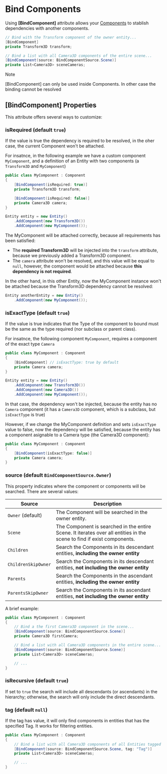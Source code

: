 # Bind Components

Using **[BindComponent]** attribute allows your [Components](../component_arch/components/index.md) to stablish dependencies with another components. 

```csharp
// Bind with the Transform component of the owner entity...
[BindComponent]
private Transform3D transform;

// Bind a list with all Camera3D components of the entire scene...
[BindComponent(source: BindComponentSource.Scene)]
private List<Camera3D> sceneCameras;
```

> [!NOTE]
> [BindComponent] can only be used inside Components. In other case the binding cannot be resolved

## [BindComponent] Properties
This attribute offers several ways to customize:

### isRequired (default `true`)

If the value is true the dependency is required to be resolved, in the oher case, the current Component won't be attached.

For insatnce, in the following example we have a custom component `MyComponent`, and a definition of an Entity with two components (a `Transform3D` and `MyComponent`)
```csharp
public class MyComponent : Component
{
    [BindComponent(isRequired: true)] 
    private Transform3D transform;

    [BindComponent(isRequired: false)] 
    private Camera3D camera;
}
```

```csharp
Entity entity = new Entity()
    .AddComponent(new Transform3D())
    .AddComponent(new MyComponent());
```

The MyComponent will be attached correctly, because all requirements has been satisfied:
* The **required Transform3D** will be injected into the `transform` attribute, because we previously added a Transform3D component.
* The `camera` attribute won't be resolved, and this value will be equal to `null`, however, the component would be attached because **this dependency is not required**.

In the other hand, in this other Entity, now the MyComponent instance won't be attached because the Transform3D dependency cannot be resolved:
```csharp
Entity anotherEntity = new Entity()    
    .AddComponent(new MyComponent());
```

### isExactType (default `true`)

If the value is true indicates that the Type of the component to bound must be the same as the type required (nor subclass or parent class).

For insatnce, the following component `MyComponent`, requires a component of the exact type `Camera`

```csharp
public class MyComponent : Component
{
    [BindComponent] // isExactType: true by default
    private Camera camera;
}
```

```csharp
Entity entity = new Entity()
    .AddComponent(new Transform3D())
    .AddComponent(new Camera3D())
    .AddComponent(new MyComponent());
```

In that case, the dependency won't be injected, because the entity has no `Camera` component (it has a `Camera3D` component, which is a subclass, but `isExactType` is true)

However, if we change the MyComponent definition and sets `isExactType` value to false, now the dependency will be satisfied, because the entity has a component asignable to a Camera type (the Camera3D component):

```csharp
public class MyComponent : Component
{
    [BindComponent(isExactType: false)]
    private Camera camera;
}
```

### source (default `BindComponentSource.Owner`)

This property indicates where the component or components will be searched. There are several values:

| Source | Description |
| --- | --- |
| `Owner` (default) | The Component will be searched in the owner entity. |
| `Scene` | The Component is searched in the entire Scene. It iterates over all entities in the scene to find if exist components. |
| `Children` | Search the Components in its descendant entities, **including the owner entity** |
| `ChildrenSkipOwner` | Search the Components in its descendant entities, **not including the owner entity** |
| `Parents` | Search the Components in the ascendant entities, **including the owner entity** |
| `ParentsSkipOwner` | Search the Components in its ascendant entities, **not including the owner entity** |

A brief example:

```csharp
public class MyComponent : Component
{
    // Bind a the first Camera3D component in the scene...
    [BindComponent(source: BindComponentSource.Scene)]
    private Camera3D firstCamera;

    // Bind a list with all Camera3D components in the entire scene...
    [BindComponent(source: BindComponentSource.Scene)]
    private List<Camera3D> sceneCameras;

    // ...
}
```

### isRecursive (default `true`)

If set to `true` the search will include all descendants (or ascendants) in the hierarchy; otherwise, the search will only include the direct descendants.

### tag (default `null`)

If the tag has value, it will only find components in entities that has the specified Tag. It works for filtering entities.

```csharp
public class MyComponent : Component
{
    // Bind a list with all Camera3D components of all Entities tagged with "Tag"
    [BindComponent(source: BindComponentSource.Scene, tag: "Tag")]
    private List<Camera3D> sceneCameras;

    // ...
}